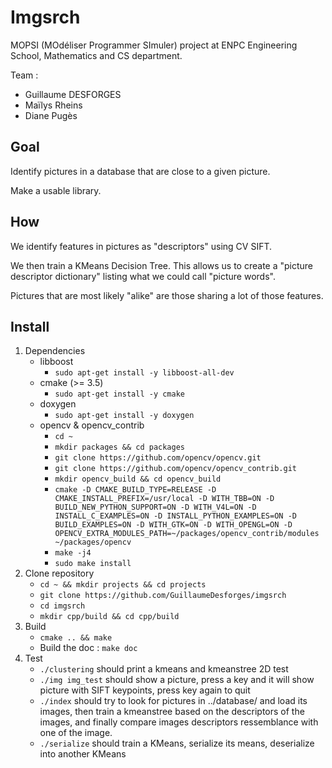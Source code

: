 # Imgsrch

MOPSI (MOdéliser Programmer SImuler) project at ENPC Engineering School, Mathematics and CS department.

Team :
- Guillaume DESFORGES
- Maïlys Rheins
- Diane Pugès

## Goal

Identify pictures in a database that are close to a given picture.

Make a usable library.

## How

We identify features in pictures as "descriptors" using CV SIFT.

We then train a KMeans Decision Tree. This allows us to create a "picture descriptor dictionary"
listing what we could call "picture words".

Pictures that are most likely "alike" are those sharing a lot of those features.

## Install

1. Dependencies
    * libboost
        * `sudo apt-get install -y libboost-all-dev`
    * cmake (>= 3.5)
        * `sudo apt-get install -y cmake`
    * doxygen
        * `sudo apt-get install -y doxygen`
    * opencv & opencv_contrib
        * `cd ~`
        * `mkdir packages && cd packages`
        * `git clone https://github.com/opencv/opencv.git`
        * `git clone https://github.com/opencv/opencv_contrib.git`
        * `mkdir opencv_build && cd opencv_build`
        * `cmake -D CMAKE_BUILD_TYPE=RELEASE -D CMAKE_INSTALL_PREFIX=/usr/local -D WITH_TBB=ON -D BUILD_NEW_PYTHON_SUPPORT=ON -D WITH_V4L=ON -D INSTALL_C_EXAMPLES=ON -D INSTALL_PYTHON_EXAMPLES=ON -D BUILD_EXAMPLES=ON -D WITH_GTK=ON -D WITH_OPENGL=ON -D OPENCV_EXTRA_MODULES_PATH=~/packages/opencv_contrib/modules ~/packages/opencv`
        * `make -j4`
        * `sudo make install`
2. Clone repository
    * `cd ~ && mkdir projects && cd projects`
    * `git clone https://github.com/GuillaumeDesforges/imgsrch`
    * `cd imgsrch`
    * `mkdir cpp/build && cd cpp/build`
3. Build
    * `cmake .. && make`
    * Build the doc : `make doc`
4. Test
    * `./clustering` should print a kmeans and kmeanstree 2D test
    * `./img img_test` should show a picture, press a key and it will show picture with SIFT keypoints, press key again to quit
    * `./index` should try to look for pictures in ../database/ and load its images, then train a kmeanstree based on the descriptors of the images, and finally compare images descriptors ressemblance with one of the image.
    * `./serialize` should train a KMeans, serialize its means, deserialize into another KMeans
